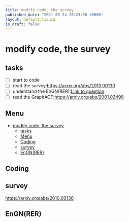 ```yaml
---
title: modify code, the survey
published_date: "2021-05-24 20:23:50 +0000"
layout: default.liquid
is_draft: false
--- 
```

# modify code, the survey
## tasks
- [ ] start to code
- [ ] read the survey:https://arxiv.org/abs/2010.00130
- [ ] understand the EnGN(RER):[Link to question](https://github.com/shenjiangqiu/research_notes/blob/master/daily_record/210309.md#hard-to-understand-here-how-it-did-it)
- [ ] read the GraphACT:https://arxiv.org/abs/2001.02498

## Menu
- [modify code, the survey](#modify-code-the-survey)
  - [tasks](#tasks)
  - [Menu](#menu)
  - [Coding](#coding)
  - [survey](#survey)
  - [EnGN(RER)](#engnrer)
## Coding

## survey
https://arxiv.org/abs/2010.00130
## EnGN(RER)
